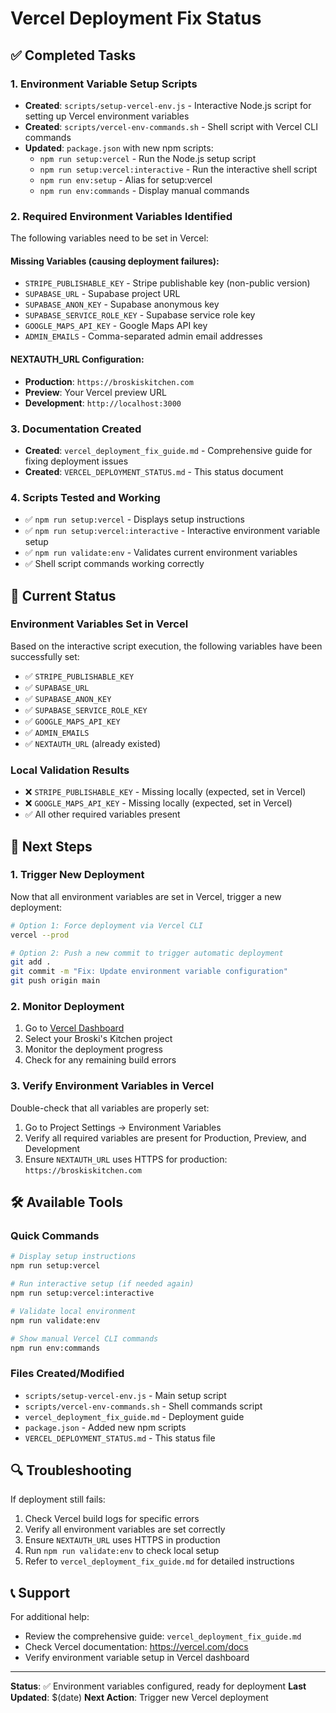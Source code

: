 # Vercel Deployment Fix Status

## ✅ Completed Tasks

### 1. Environment Variable Setup Scripts
- **Created**: `scripts/setup-vercel-env.js` - Interactive Node.js script for setting up Vercel environment variables
- **Created**: `scripts/vercel-env-commands.sh` - Shell script with Vercel CLI commands
- **Updated**: `package.json` with new npm scripts:
  - `npm run setup:vercel` - Run the Node.js setup script
  - `npm run setup:vercel:interactive` - Run the interactive shell script
  - `npm run env:setup` - Alias for setup:vercel
  - `npm run env:commands` - Display manual commands

### 2. Required Environment Variables Identified
The following variables need to be set in Vercel:

#### Missing Variables (causing deployment failures):
- `STRIPE_PUBLISHABLE_KEY` - Stripe publishable key (non-public version)
- `SUPABASE_URL` - Supabase project URL
- `SUPABASE_ANON_KEY` - Supabase anonymous key
- `SUPABASE_SERVICE_ROLE_KEY` - Supabase service role key
- `GOOGLE_MAPS_API_KEY` - Google Maps API key
- `ADMIN_EMAILS` - Comma-separated admin email addresses

#### NEXTAUTH_URL Configuration:
- **Production**: `https://broskiskitchen.com`
- **Preview**: Your Vercel preview URL
- **Development**: `http://localhost:3000`

### 3. Documentation Created
- **Created**: `vercel_deployment_fix_guide.md` - Comprehensive guide for fixing deployment issues
- **Created**: `VERCEL_DEPLOYMENT_STATUS.md` - This status document

### 4. Scripts Tested and Working
- ✅ `npm run setup:vercel` - Displays setup instructions
- ✅ `npm run setup:vercel:interactive` - Interactive environment variable setup
- ✅ `npm run validate:env` - Validates current environment variables
- ✅ Shell script commands working correctly

## 🔄 Current Status

### Environment Variables Set in Vercel
Based on the interactive script execution, the following variables have been successfully set:
- ✅ `STRIPE_PUBLISHABLE_KEY`
- ✅ `SUPABASE_URL`
- ✅ `SUPABASE_ANON_KEY`
- ✅ `SUPABASE_SERVICE_ROLE_KEY`
- ✅ `GOOGLE_MAPS_API_KEY`
- ✅ `ADMIN_EMAILS`
- ✅ `NEXTAUTH_URL` (already existed)

### Local Validation Results
- ❌ `STRIPE_PUBLISHABLE_KEY` - Missing locally (expected, set in Vercel)
- ❌ `GOOGLE_MAPS_API_KEY` - Missing locally (expected, set in Vercel)
- ✅ All other required variables present

## 🚀 Next Steps

### 1. Trigger New Deployment
Now that all environment variables are set in Vercel, trigger a new deployment:

```bash
# Option 1: Force deployment via Vercel CLI
vercel --prod

# Option 2: Push a new commit to trigger automatic deployment
git add .
git commit -m "Fix: Update environment variable configuration"
git push origin main
```

### 2. Monitor Deployment
1. Go to [Vercel Dashboard](https://vercel.com/dashboard)
2. Select your Broski's Kitchen project
3. Monitor the deployment progress
4. Check for any remaining build errors

### 3. Verify Environment Variables in Vercel
Double-check that all variables are properly set:
1. Go to Project Settings → Environment Variables
2. Verify all required variables are present for Production, Preview, and Development
3. Ensure `NEXTAUTH_URL` uses HTTPS for production: `https://broskiskitchen.com`

## 🛠️ Available Tools

### Quick Commands
```bash
# Display setup instructions
npm run setup:vercel

# Run interactive setup (if needed again)
npm run setup:vercel:interactive

# Validate local environment
npm run validate:env

# Show manual Vercel CLI commands
npm run env:commands
```

### Files Created/Modified
- `scripts/setup-vercel-env.js` - Main setup script
- `scripts/vercel-env-commands.sh` - Shell commands script
- `vercel_deployment_fix_guide.md` - Deployment guide
- `package.json` - Added new npm scripts
- `VERCEL_DEPLOYMENT_STATUS.md` - This status file

## 🔍 Troubleshooting

If deployment still fails:
1. Check Vercel build logs for specific errors
2. Verify all environment variables are set correctly
3. Ensure `NEXTAUTH_URL` uses HTTPS in production
4. Run `npm run validate:env` to check local setup
5. Refer to `vercel_deployment_fix_guide.md` for detailed instructions

## 📞 Support

For additional help:
- Review the comprehensive guide: `vercel_deployment_fix_guide.md`
- Check Vercel documentation: https://vercel.com/docs
- Verify environment variable setup in Vercel dashboard

---

**Status**: ✅ Environment variables configured, ready for deployment
**Last Updated**: $(date)
**Next Action**: Trigger new Vercel deployment